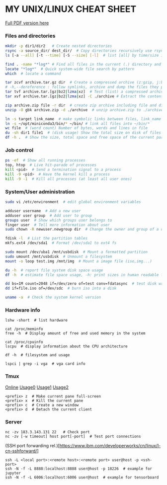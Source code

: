 # MY UNIX/LINUX CHEAT SHEET

[Full PDF version here](https://free-electrons.com/doc/legacy/command-line/command_memento.pdf)

### Files and directories
```sh
mkdir -p dir1/dir2   # Create nested directories
rsync -a source_dir/ dest_dir/  # Copy directories recursively use rsync
ls [-a --all] [-t --time] [-S --size] [-l]  # list [all] by time/size in long format

find . -name "*log*" # Find all files in the current (.) directory and its subdirectories with log in their name
locate "*log*"  # Quick system-wide file search by pattern
which  # locate a command

tar zcvf archive.tar.gz dir  # Create a compressed archive (z:gzip, j:bzip2, J:xz)
# -h,--dereference : follow symlinks, archive and dump the files they point to
tar tvf archive.tar.[gz|bz2|lzma|xz]  # Test (list) a compressed archive
tar xvf archive.tar.[gz|bz2|lzma|xz] -C ./archive # Extract the contents of a compressed archive to ./archive

zip archive.zip file -r dir  # create zip archive including file and dir
unzip -O gbk archive.zip -d ./archive  # unzip archive.zip to ./archive and specify filename encoding

ln -s target link_name  # make symbolic links between files, link_name -> target
ln -s ~/opt/miniconda3/bin/* ~/bin/ # link all files into ~/bin/*
wc file  # (word count) Number of bytes, words and lines in file
du -sh dir1 file1  # (disk usage) Show the total size on disk of files or directories 
df -h .  # Show the size, total space and free space of the current partition
```

### Job control
```sh
ps -ef  # Show all running processes
top, htop  # Live hit-parade of processes
kill <pid>  # Send a termination signal to a process
kill -9 <pid>  # Have the kernel kill a process
kill -9 -1  # Kill all processes (at least all user ones)
```

### System/User administration
```sh
sudo vi /etc/environment  # edit global environment variables

adduser username  # Add a new user
adduser user group  # Add user to group
groups user  # Show which groups user belongs to
finger user  # Tell more information about user
sudo chown -R newuser.newgroup dir  # Change the owner and group of a directory and all its contents

fdisk -l  # List the partition tables
mkfs.ext4 /dev/sda1  # Format /dev/sda1 to ext4 fs

sudo mount /dev/uba1 /mnt/usbdisk  # Mount a formatted partition
sudo umount /mnt/usbdisk  # Unmount a filesystem
mount -o loop test.img /mnt/img  # Mount a image file (iso,img...)

du -h  # report file system disk space usage
df -h  # estimate file space usage, -h: print sizes in human readable format

dd bs=1M count=2048 if=/dev/zero of=test conv=fdatasync  # test disk write speed
dd if=file.iso of=/dev/sdc  # burn iso into a disk

uname -a  # Check the system kernel version
```

### Hardware info
```
lshw -short  # list hardware

cat /proc/meminfo
free -h  # Display amount of free and used memory in the system

cat /proc/cpuinfo
lscpu  # display information about the CPU architecture

df -h  # filesystem and usage

lspci | grep -i vga  # vga card info
```


### Tmux
[Online](http://blog.csdn.net/robertbaker/article/details/42172203)
[Usage0](https://linux.cn/article-3952-1.html)
[Usage1](https://www.cnblogs.com/bamanzi/p/tmux-mouse-tips.html)
[Usage2](http://blog.csdn.net/skykingf/article/details/46345057)
```
<prefix> z  # Make current pane full-screen
<prefix> x  # Kill the current pane
<prefix> c  # Create a new window
<prefix> d  # Detach the current client
```


### Server 
```
nc -zv 183.3.143.131 22   # Check port
nc -zv [-w timeout] host port[-port]  # Test port connections
```

(SSH port forwarding rel.)[https://www.ibm.com/developerworks/cn/linux/l-cn-sshforward/]
```
ssh -L <local port>:<remote host>:<remote port> user@host -p <ssh-port>
ssh -N -f -L 8888:localhost:8888 user@host -p 18226  # example for jupyter
ssh -N -f -L 6006:localhost:6006 user@host  # example for tensorboard
```
